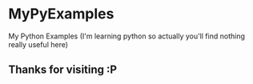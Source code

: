 # MyPyExamples
My Python Examples (I'm learning python so actually you'll find nothing really useful here)
## Thanks for visiting :P
